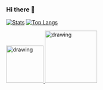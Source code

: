 ### Hi there 👋

 <a href="https://github.com/justaCasualCoder"><img src="https://github-readme-stats.vercel.app/api?username=justaCasualCoder&show_icons=true&theme=radical" alt="Stats"></a>  <a href="https://github.com/justaCasualCoder"><img src="https://github-readme-stats.vercel.app/api/top-langs/?username=justaCasualCoder&theme=transparent" alt="Top Langs"></a>

<a href="https://xdaforums.com/m/a-cool-user.12729196/">
  <img src="https://www.xda-developers.com/public/build/images/xda-logo-full-colored-dark.svg?v=1.7" alt="drawing" width="100"
</a>
  
<a href="https://rebrickable.com/users/Mindstormsmaster/">
  <img src="https://rebrickable.com/static/img/title.png?1691031740.0068011" alt="drawing" width="140"
</a>
